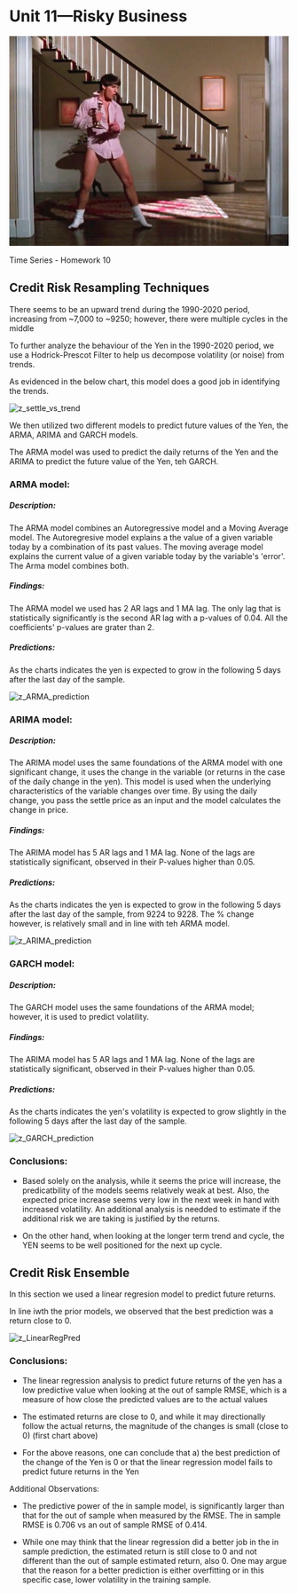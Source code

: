 # Unit 11—Risky Business

![risky_business](Images/risky_business.jpg)


Time Series - Homework 10

## Credit Risk Resampling Techniques

There seems to be an upward trend during the 1990-2020 period, increasing from ~7,000 to ~9250; however, there were multiple cycles in the middle

To further analyze the behaviour of the Yen in the 1990-2020 period, we use a Hodrick-Prescot Filter to help us decompose volatility (or noise) from trends.

As evidenced in the below chart, this model does a good job in identifying the trends. 

![z_settle_vs_trend](Images/z_settle_vs_trend.png)

We then utilized two different models to predict future values of the Yen, the ARMA, ARIMA and GARCH models. 

The ARMA model was used to predict the daily returns of the Yen and the ARIMA to predict the future value of the Yen, teh GARCH.


### ARMA model:
##### Description: 
The ARMA model combines an Autoregressive model and a Moving Average model. The Autoregresive model explains a the value of a given variable today by a combination of its past values. The moving average model explains the current value of a given variable today by the variable's  'error'. The Arma model combines both. 

##### Findings: 
The ARMA model we used has 2 AR lags and 1 MA lag. The only lag that is statistically significantly is the second AR lag with a p-values of 0.04. All the coefficients' p-values are grater than 2. 

##### Predictions: 
As the charts indicates the yen is expected to grow in the following 5 days after the last day of the sample. 

![z_ARMA_prediction](Images/z_ARMA_prediction.png)

### ARIMA model:
##### Description: 
The ARIMA model uses the same foundations of the ARMA model with one significant change, it uses the change in the variable (or returns in the case of the daily change in the yen). This model is used when the underlying characteristics of the variable changes over time. By using the daily change, you pass the settle price as an input and the model calculates the change in price. 

##### Findings: 
The ARIMA model has 5 AR lags and 1 MA lag. None of the lags are statistically significant, observed in their P-values higher than 0.05. 
    
##### Predictions: 
As the charts indicates the yen is expected to grow in the following 5 days after the last day of the sample, from 9224 to 9228. The % change however, is relatively small and in line with teh ARMA model. 

![z_ARIMA_prediction](Images/z_ARIMA_prediction.png)  

### GARCH model:
##### Description: 
The GARCH model uses the same foundations of the ARMA model; however, it is used to predict volatility. 

##### Findings: 
The ARIMA model has 5 AR lags and 1 MA lag. None of the lags are statistically significant, observed in their P-values higher than 0.05. 
    
##### Predictions: 
As the charts indicates the yen's volatility is expected to grow slightly in the following 5 days after the last day of the sample. 

![z_GARCH_prediction](Images/z_GARCH_prediction.png)  

### Conclusions:
* Based solely on the analysis, while it seems the price will increase, the predicatbility of the models seems relatively weak at best. Also, the expected price increase seems very low in the next week in hand with increased volatility. An additional analysis is needded to estimate if the additional risk we are taking is justified by the returns. 

* On the other hand, when looking at the longer term trend and cycle, the YEN seems to be well positioned for the next up cycle. 


## Credit Risk Ensemble 

In this section we used a linear regresion model to predict future returns. 

In line iwth the prior models, we observed that the best prediction was a return close to 0.

![z_LinearRegPred](Images/z_LinearRegPred.png)  

### Conclusions:

* The linear regression analysis to predict future returns of the yen has a low predictive value when looking at the out of sample RMSE, which is a measure of how close the predicted values are to the actual values

* The estimated returns are close to 0, and while it may directionally follow the actual returns, the magnitude of the changes is small (close to 0) (first chart above)

* For the above reasons, one can conclude that a) the best prediction of the change of the Yen is 0 or that the linear regression model fails to predict future returns in the Yen 

Additional Observations:

* The predictive power of the in sample model, is significantly larger than that for the out of sample when measured by the RMSE. The in sample RMSE is 0.706 vs an out of sample RMSE of 0.414.

* While one may think that the linear regression did a better job in the in sample prediction, the estimated return is still close to 0 and not different than the out of sample estimated return, also 0. One may argue that the reason for a better prediction is either overfitting or in this specific case, lower volatility in the training sample.
